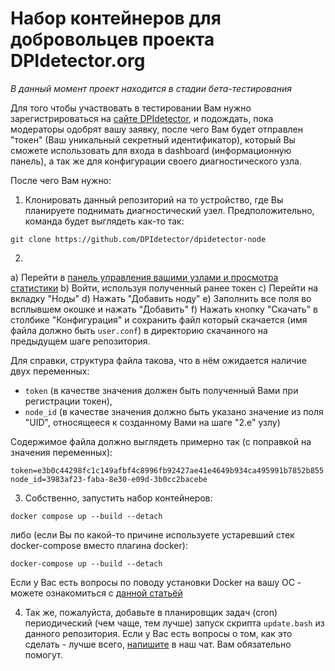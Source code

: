 # Набор контейнеров для добровольцев проекта DPIdetector.org

*В данный момент проект находится в стадии бета-тестирования*

Для того чтобы участвовать в тестировании Вам нужно зарегистрироваться на [сайте
DPIdetector](https://dpidetector.org/ru/request-token/), и подождать, пока модераторы одобрят вашу заявку,
после чего Вам будет отправлен "токен" (Ваш уникальный секретный идентификатор),
который Вы сможете использовать для входа в dashboard (информационную панель), а так же для конфигурации своего
диагностического узла.

После чего Вам нужно:
1) Клонировать данный репозиторий на то устройство, где Вы планируете поднимать диагностический узел.
Предположительно, команда будет выглядеть как-то так:
```
git clone https://github.com/DPIdetector/dpidetector-node
```
2)
a) Перейти в [панель управления вашими узлами и просмотра статистики](https://dpidetector.org/dashboard/)
b) Войти, используя полученный ранее токен
c) Перейти на вкладку "Ноды"
d) Нажать "Добавить ноду"
e) Заполнить все поля во всплывшем окошке и нажать "Добавить"
f) Нажать кнопку "Скачать" в столбике "Конфигурация" и сохранить файл который скачается (имя файла должно быть
`user.conf`) в директорию скачанного на предыдущем шаге репозитория.

Для справки, структура файла такова, что в нём ожидается наличие двух переменных:
- `token` (в качестве значения должен быть полученный Вами при регистрации токен),
- `node_id` (в качестве значения должно быть указано значение из поля "UID", относящееся к созданному Вами на шаге "2.e" узлу)

Содержимое файла должно выглядеть примерно так (с поправкой на значения переменных):
```
token=e3b0c44298fc1c149afbf4c8996fb92427ae41e4649b934ca495991b7852b855
node_id=3983af23-faba-8e30-e09d-3b0cc2bacebe
```
3) Собственно, запустить набор контейнеров:
```
docker compose up --build --detach
```
либо (если Вы по какой-то причине используете устаревший стек docker-compose вместо плагина docker):
```
docker-compose up --build --detach
```

Если у Вас есть вопросы по поводу установки Docker на вашу ОС - можете ознакомиться с [данной статьёй](https://docs.docker.com/engine/install/)

4) Так же, пожалуйста, добавьте в планировщик задач (cron) периодический (чем чаще, тем лучше) запуск скрипта `update.bash` из данного репозитория.
Если у Вас есть вопросы о том, как это сделать - лучше всего, [напишите](https://t.me/dpidetector) в наш чат. Вам обязательно помогут.
